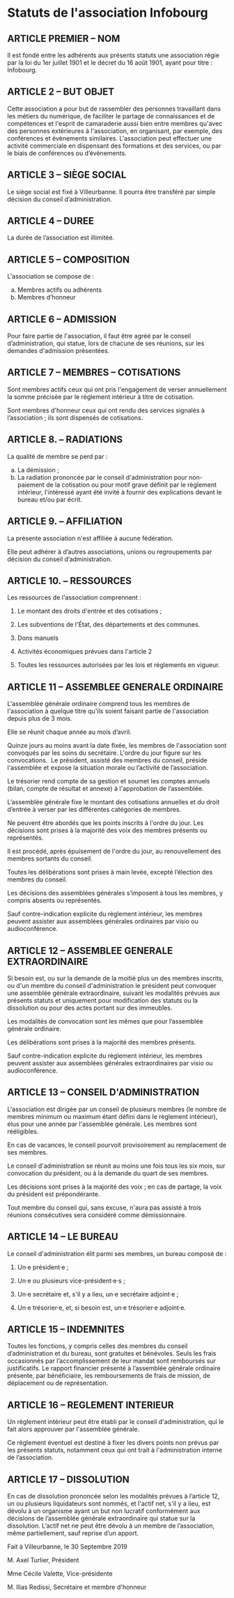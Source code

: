 # Statuts de l'association Infobourg

## ARTICLE PREMIER – NOM
Il est fondé entre les adhérents aux présents statuts une association régie par la loi du 1er juillet 1901 et le décret du 16 août 1901, ayant pour titre : Infobourg.

## ARTICLE 2 – BUT OBJET
Cette association a pour but de rassembler des personnes travaillant dans les métiers du numérique, de faciliter le partage de connaissances et de compétences et l'esprit de camaraderie aussi bien entre membres qu'avec des personnes extérieures à l'association, en organisant, par exemple, des conférences et évènements similaires. L'association peut effectuer une activité commerciale en dispensant des formations et des services, ou par le biais de conférences ou d’évènements.

## ARTICLE 3 – SIÈGE SOCIAL
Le siège social est fixé à Villeurbanne. Il pourra être transféré par simple décision du conseil d’administration.

## ARTICLE 4 – DUREE
La durée de l’association est illimitée.

## ARTICLE 5 – COMPOSITION
L'association se compose de :

<ol type="a">
  <li>Membres actifs ou adhérents</li>
  <li>Membres d’honneur</li>
</ol>

## ARTICLE 6 – ADMISSION
Pour faire partie de l'association, il faut être agréé par le conseil d’administration, qui statue, lors de chacune de ses réunions, sur les demandes d'admission présentées.

## ARTICLE 7 – MEMBRES – COTISATIONS
Sont membres actifs ceux qui ont pris l'engagement de verser annuellement la somme précisée par le règlement intérieur à titre de cotisation.

Sont membres d'honneur ceux qui ont rendu des services signalés à l’association ; ils sont dispensés de cotisations.

## ARTICLE 8. – RADIATIONS
La qualité de membre se perd par :

<ol type="a">
  <li>La démission ;</li>
  <li>La radiation prononcée par le conseil d'administration pour non-paiement de la cotisation ou pour motif grave définit par le règlement intérieur, l'intéressé ayant été invité à fournir des explications devant le bureau et/ou par écrit.</li>
</ol>

## ARTICLE 9. – AFFILIATION
La présente association n'est affiliée à aucune fédération.

Elle peut adhérer à d’autres associations, unions ou regroupements par décision du conseil d’administration.

## ARTICLE 10. – RESSOURCES
Les ressources de l'association comprennent :

1. Le montant des droits d'entrée et des cotisations ;

1. Les subventions de l'État, des départements et des communes.

1. Dons manuels

1. Activités économiques prévues dans l'article 2

1. Toutes les ressources autorisées par les lois et règlements en vigueur.

## ARTICLE 11 – ASSEMBLEE GENERALE ORDINAIRE
L'assemblée générale ordinaire comprend tous les membres de l'association à quelque titre qu'ils soient faisant partie de l'association depuis plus de 3 mois.

Elle se réunit chaque année au mois d’avril.

Quinze jours au moins avant la date fixée, les membres de l'association sont convoqués par les soins du secrétaire. L'ordre du jour figure sur les convocations.  Le président, assisté des membres du conseil, préside l'assemblée et expose la situation morale ou l’activité de l’association.

Le trésorier rend compte de sa gestion et soumet les comptes annuels (bilan, compte de résultat et annexe) à l'approbation de l’assemblée.

L’assemblée générale fixe le montant des cotisations annuelles et du droit d’entrée à verser par les différentes catégories de membres.

Ne peuvent être abordés que les points inscrits à l'ordre du jour.
Les décisions sont prises à la majorité des voix des membres présents ou représentés.

Il est procédé, après épuisement de l'ordre du jour, au renouvellement des membres sortants du conseil.

Toutes les délibérations sont prises à main levée, excepté l’élection des membres du conseil.

Les décisions des assemblées générales s’imposent à tous les membres, y compris absents ou représentés.

Sauf contre-indication explicite du règlement intérieur, les membres peuvent assister aux assemblées générales ordinaires par visio ou audioconférence.

## ARTICLE 12 – ASSEMBLEE GENERALE EXTRAORDINAIRE
Si besoin est, ou sur la demande de la moitié plus un des membres inscrits, ou d'un membre du conseil d'administration le président peut convoquer une assemblée générale extraordinaire, suivant les modalités prévues aux présents statuts et uniquement pour modification des statuts ou la dissolution ou pour des actes portant sur des immeubles.

Les modalités de convocation sont les mêmes que pour l’assemblée générale ordinaire.

Les délibérations sont prises à la majorité des membres présents.

Sauf contre-indication explicite du règlement intérieur, les membres peuvent assister aux assemblées générales extraordinaires par visio ou audioconférence.

## ARTICLE 13 – CONSEIL D'ADMINISTRATION
L'association est dirigée par un conseil de plusieurs membres (le nombre de membres minimum ou maximum étant défini dans le règlement intérieur), élus pour une année par l'assemblée générale. Les membres sont rééligibles.

En cas de vacances, le conseil pourvoit provisoirement au remplacement de ses membres.

Le conseil d'administration se réunit au moins une fois tous les six mois, sur convocation du président, ou à la demande du quart de ses membres.

Les décisions sont prises à la majorité des voix ; en cas de partage, la voix du président est prépondérante.

Tout membre du conseil qui, sans excuse, n'aura pas assisté à trois réunions consécutives sera considéré comme démissionnaire.

## ARTICLE 14 – LE BUREAU
Le conseil d'administration élit parmi ses membres, un bureau composé de :

1. Un·e président·e ;

1. Un·e ou plusieurs vice-président·e·s ;

1. Un·e secrétaire et, s'il y a lieu, un·e secrétaire adjoint·e ;

1. Un·e trésorier·e, et, si besoin est, un·e trésorier·e adjoint·e.

## ARTICLE 15 – INDEMNITES
Toutes les fonctions, y compris celles des membres du conseil d’administration et du bureau, sont gratuites et bénévoles. Seuls les frais occasionnés par l’accomplissement de leur mandat sont remboursés sur justificatifs. Le rapport financier présenté à l’assemblée générale ordinaire présente, par bénéficiaire, les remboursements de frais de mission, de déplacement ou de représentation.

## ARTICLE 16 – REGLEMENT INTERIEUR
Un règlement intérieur peut être établi par le conseil d'administration, qui le fait alors approuver par l'assemblée générale.

Ce règlement éventuel est destiné à fixer les divers points non prévus par les présents statuts, notamment ceux qui ont trait à l'administration interne de l’association.

## ARTICLE 17 – DISSOLUTION
En cas de dissolution prononcée selon les modalités prévues à l’article 12, un ou plusieurs liquidateurs sont nommés, et l'actif net, s'il y a lieu, est dévolu à un organisme ayant un but non lucratif conformément aux décisions de l’assemblée générale extraordinaire qui statue sur la dissolution. L’actif net ne peut être dévolu à un membre de l’association, même partiellement, sauf reprise d’un apport. 


Fait à Villeurbanne, le 30 Septembre 2019

M. Axel Turlier, Président

Mme Cécile Valette, Vice-présidente

M. Ilias Redissi, Secrétaire et membre d'honneur